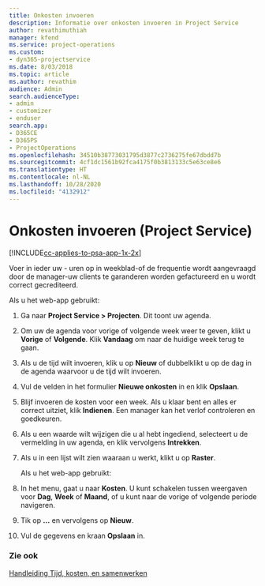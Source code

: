```yaml
---
title: Onkosten invoeren
description: Informatie over onkosten invoeren in Project Service
author: revathimuthiah
manager: kfend
ms.service: project-operations
ms.custom:
- dyn365-projectservice
ms.date: 8/03/2018
ms.topic: article
ms.author: revathim
audience: Admin
search.audienceType:
- admin
- customizer
- enduser
search.app:
- D365CE
- D365PS
- ProjectOperations
ms.openlocfilehash: 34510b38773031795d3877c2736275fe67dbdd7b
ms.sourcegitcommit: 4cf1dc1561b92fca4175f0b3813133c5e63ce8e6
ms.translationtype: HT
ms.contentlocale: nl-NL
ms.lasthandoff: 10/28/2020
ms.locfileid: "4132912"
---
```

# <a name="enter-expenses-project-service"></a>Onkosten invoeren (Project Service)

[!INCLUDE[cc-applies-to-psa-app-1x-2x](../includes/cc-applies-to-psa-app-1x-2x.md)]

Voer in ieder uw - uren op in weekblad-of de frequentie wordt aangevraagd door de manager-uw clients te garanderen worden gefactureerd en u wordt correct gecrediteerd.  
  
 Als u het web-app gebruikt:  
  
1. Ga naar **Project Service > Projecten**. Dit toont uw agenda.  
  
2. Om uw de agenda voor vorige of volgende week weer te geven, klikt u **Vorige** of **Volgende**. Klik **Vandaag** om naar de huidige week terug te gaan.  
  
3. Als u de tijd wilt invoeren, klik u op **Nieuw** of dubbelklikt u op de dag in de agenda waarvoor u de tijd wilt invoeren.  
  
4. Vul de velden in het formulier **Nieuwe onkosten** in en klik **Opslaan**.  
  
5. Blijf invoeren de kosten voor een week. Als u klaar bent en alles er correct uitziet, klik **Indienen**. Een manager kan het verlof controleren en goedkeuren.  
  
6. Als u een waarde wilt wijzigen die u al hebt ingediend, selecteert u de vermelding in uw agenda, en klik vervolgens **Intrekken**.  
  
7. Als u in een lijst wilt zien waaraan u werkt, klikt u op **Raster**.  
  
   Als u het web-app gebruikt:  
  
8. In het menu, gaat u naar **Kosten**.     U kunt schakelen tussen weergaven voor **Dag**, **Week** of **Maand**, of u kunt naar de vorige of volgende periode navigeren.  
  
9. Tik op **…** en vervolgens op **Nieuw**.  
  
10. Vul de gegevens en kraan **Opslaan** in.  
  
### <a name="see-also"></a>Zie ook  
 [Handleiding Tijd, kosten, en samenwerken](../psa/time-expense-collaboration-guide.md)
